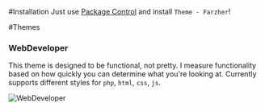 #Installation
Just use [Package Control](http://wbond.net/sublime_packages/package_control) and install `Theme - Farzher`!


#Themes
### WebDeveloper

This theme is designed to be functional, not pretty. I measure functionality based on how quickly you can determine what you're looking at. Currently supports different styles for `php`, `html`, `css`, `js`.

![WebDeveloper](https://raw.github.com/farzher/Sublime-Text-Themes/master/screenshots/WebDeveloper.png)
